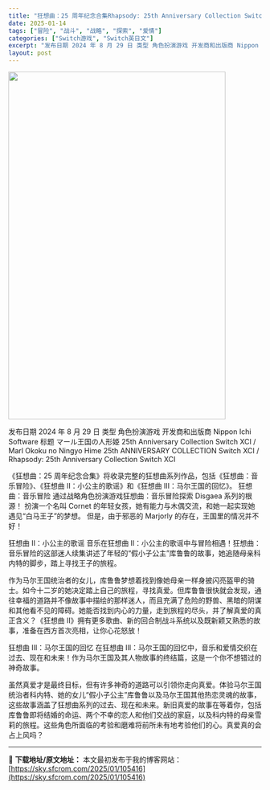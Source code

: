 ```yaml
---
title: "狂想曲：25 周年纪念合集Rhapsody: 25th Anniversary Collection Switch XCI (3 Games)日文"
date: 2025-01-14
tags: ["冒险", "战斗", "战略", "探索", "爱情"]
categories: ["Switch游戏", "Switch英日文"]
excerpt: "发布日期 2024 年 8 月 29 日 类型 角色扮演游戏 开发商和出版商 Nippon Ichi Software 标题 マール王国の人形姫 25th Anniversary Collection Switch XCI / Marl Okoku no Ningyo Hime 25th ANNIV&hellip;"
layout: post
---
```


<img class="aligncenter size-full wp-image-105404" src="https://sky.sfcrom.com/wp-content/uploads/2025/01/2025011404434149.webp" alt="" width="432" height="692" />

发布日期 2024 年 8 月 29 日
类型 角色扮演游戏
开发商和出版商 Nippon Ichi Software
标题 マール王国の人形姫 25th Anniversary Collection Switch XCI / Marl Okoku no Ningyo Hime 25th ANNIVERSARY COLLECTION Switch XCI / Rhapsody: 25th Anniversary Collection Switch XCI

《狂想曲：25 周年纪念合集》将收录完整的狂想曲系列作品，包括《狂想曲：音乐冒险》、《狂想曲 II：小公主的歌谣》和《狂想曲 III：马尔王国的回忆》。
狂想曲：音乐冒险
通过战略角色扮演游戏狂想曲：音乐冒险探索 Disgaea 系列的根源！ 扮演一个名叫 Cornet 的年轻女孩，她有能力与木偶交流，和她一起实现她遇见“白马王子”的梦想。 但是，由于邪恶的 Marjorly 的存在，王国里的情况并不好！

狂想曲 II：小公主的歌谣
音乐在狂想曲 II：小公主的歌谣中与冒险相遇！狂想曲：音乐冒险的这部迷人续集讲述了年轻的“假小子公主”库鲁鲁的故事，她追随母亲科内特的脚步，踏上寻找王子的旅程。

作为马尔王国统治者的女儿，库鲁鲁梦想着找到像她母亲一样身披闪亮盔甲的骑士。如今十二岁的她决定踏上自己的旅程，寻找真爱。但库鲁鲁很快就会发现，通往幸福的道路并不像故事中描绘的那样迷人，而且充满了危险的野兽、黑暗的阴谋和其他看不见的障碍。她能否找到内心的力量，走到旅程的尽头，并了解真爱的真正含义？《狂想曲 II》拥有更多歌曲、新的回合制战斗系统以及既新颖又熟悉的故事，准备在西方首次亮相，让你心花怒放！

狂想曲 III：马尔王国的回忆
在狂想曲 III：马尔王国的回忆中，音乐和爱情交织在过去、现在和未来！作为马尔王国及其人物故事的终结篇，这是一个你不想错过的神奇故事。

虽然真爱才是最终目标，但有许多神奇的道路可以引领你走向真爱。体验马尔王国统治者科内特、她的女儿“假小子公主”库鲁鲁以及马尔王国其他热恋灵魂的故事，这些故事涵盖了狂想曲系列的过去、现在和未来。新旧真爱的故事在等着你，包括库鲁鲁即将结婚的命运、两个不幸的恋人和他们交战的家庭，以及科内特的母亲雪莉的旅程。这些角色所面临的考验和磨难将前所未有地考验他们的心。真爱真的会占上风吗？

---
📖 **下载地址/原文地址：** 本文最初发布于我的博客网站：[https://sky.sfcrom.com/2025/01/105416](https://sky.sfcrom.com/2025/01/105416)
